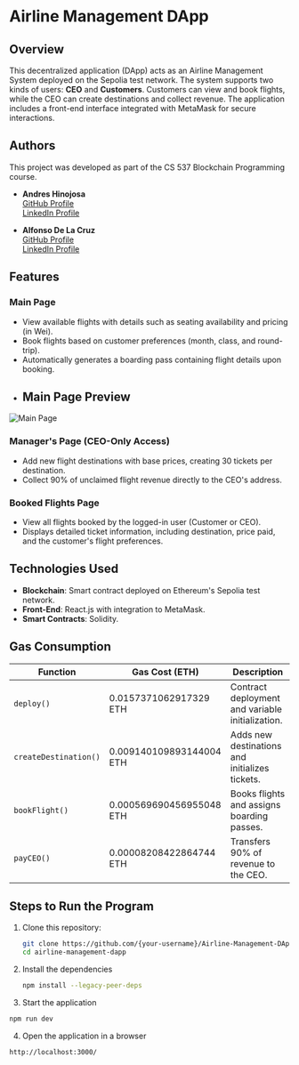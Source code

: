 # Airline Management DApp

## Overview
This decentralized application (DApp) acts as an Airline Management System deployed on the Sepolia test network. The system supports two kinds of users: **CEO** and **Customers**. Customers can view and book flights, while the CEO can create destinations and collect revenue. The application includes a front-end interface integrated with MetaMask for secure interactions.

## Authors

This project was developed as part of the CS 537 Blockchain Programming course. 

- **Andres Hinojosa**  
  [GitHub Profile](https://github.com/Antech15)  
  [LinkedIn Profile](https://www.linkedin.com/in/ahinoj/)  

- **Alfonso De La Cruz**  
  [GitHub Profile](https://github.com/delac129)  
  [LinkedIn Profile](https://www.linkedin.com/in/alfonsojd/)  

## Features
### Main Page
- View available flights with details such as seating availability and pricing (in Wei).
- Book flights based on customer preferences (month, class, and round-trip).
- Automatically generates a boarding pass containing flight details upon booking.
- ## Main Page Preview

![Main Page](assets/Screenshot%202024-11-25%20at%208.52.35%E2%80%AFPM.png)

### Manager's Page (CEO-Only Access)
- Add new flight destinations with base prices, creating 30 tickets per destination.
- Collect 90% of unclaimed flight revenue directly to the CEO's address.

### Booked Flights Page
- View all flights booked by the logged-in user (Customer or CEO).
- Displays detailed ticket information, including destination, price paid, and the customer's flight preferences.

## Technologies Used
- **Blockchain**: Smart contract deployed on Ethereum's Sepolia test network.
- **Front-End**: React.js with integration to MetaMask.
- **Smart Contracts**: Solidity.

## Gas Consumption
| Function          | Gas Cost (ETH)          | Description                                                    |
|--------------------|-------------------------|----------------------------------------------------------------|
| `deploy()`         | 0.0157371062917329 ETH | Contract deployment and variable initialization.              |
| `createDestination()` | 0.009140109893144004 ETH | Adds new destinations and initializes tickets.                |
| `bookFlight()`     | 0.000569690456955048 ETH | Books flights and assigns boarding passes.                    |
| `payCEO()`         | 0.00008208422864744 ETH | Transfers 90% of revenue to the CEO.                          |

## Steps to Run the Program
1. Clone this repository:
   ```bash
   git clone https://github.com/{your-username}/Airline-Management-DApp.git
   cd airline-management-dapp
   ```
2. Install the dependencies
   ```bash
   npm install --legacy-peer-deps
   ```
3. Start the application
  ```bash
  npm run dev
  ```
4. Open the application in a browser
  ```bash
http://localhost:3000/
  ```
